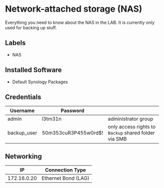 # Network-attached storage (NAS)
Everything you need to know about the NAS in the LAB. It is currently only used for backing up stuff.

## Labels
- NAS

## Installed Software
- Default Synology Packages

## Credentials
| Username | Password | |
| ----------- | ----------- | ----------- |
| admin | l3tm31n | administrator group |
| backup_user | 50m353cuR3P455w0rd$! | only access rights to `Backup` shared folder via SMB |

## Networking

| IP | Connection Type |
| ----------- | ----------- |
|172.16.0.20| Ethernet Bond (LAG)|
